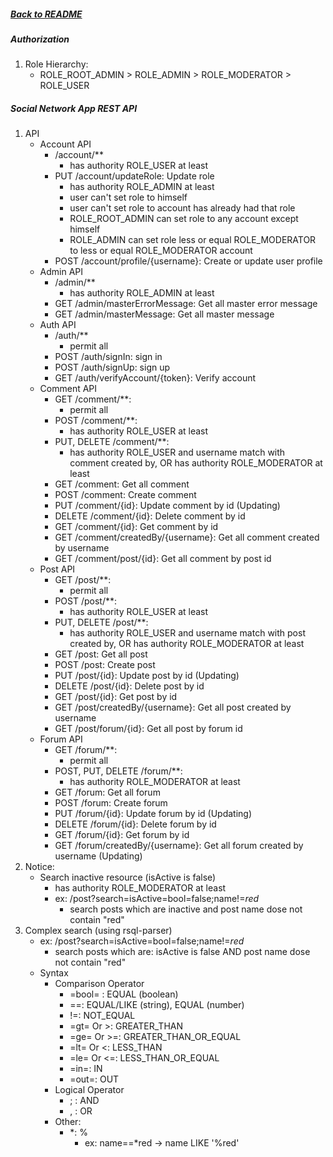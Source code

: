 ##### [Back to README](/README.md)

##### Authorization
1. Role Hierarchy:
    - ROLE_ROOT_ADMIN > ROLE_ADMIN > ROLE_MODERATOR > ROLE_USER
        
##### Social Network App REST API

1. API
    - Account API
        - /account/**
            - has authority ROLE_USER at least
        - PUT /account/updateRole: Update role
            - has authority ROLE_ADMIN at least
            - user can't set role to himself 
            - user can't set role to account has already had that role
            - ROLE_ROOT_ADMIN can set role to any account except himself
            - ROLE_ADMIN can set role less or equal ROLE_MODERATOR to less or equal ROLE_MODERATOR account
        - POST /account/profile/{username}: Create or update user profile
    - Admin API
        - /admin/**
            - has authority ROLE_ADMIN at least
        - GET /admin/masterErrorMessage: Get all master error message
        - GET /admin/masterMessage: Get all master message
    - Auth API
        - /auth/**
            - permit all
        - POST /auth/signIn: sign in
        - POST /auth/signUp: sign up
        - GET /auth/verifyAccount/{token}: Verify account
    - Comment API
        - GET /comment/**:
            - permit all
        - POST /comment/**:
            - has authority ROLE_USER at least
        - PUT, DELETE /comment/**:
            - has authority ROLE_USER and username match with comment created by, OR has authority ROLE_MODERATOR at least
        - GET /comment: Get all comment
        - POST /comment: Create comment
        - PUT /comment/{id}: Update comment by id (Updating)
        - DELETE /comment/{id}: Delete comment by id
        - GET /comment/{id}: Get comment by id
        - GET /comment/createdBy/{username}: Get all comment created by username
        - GET /comment/post/{id}: Get all comment by post id
    - Post API
        - GET /post/**:
            - permit all
        - POST /post/**:
            - has authority ROLE_USER at least
        - PUT, DELETE /post/**:
            - has authority ROLE_USER and username match with post created by, OR has authority ROLE_MODERATOR at least
        - GET /post: Get all post
        - POST /post: Create post
        - PUT /post/{id}: Update post by id (Updating)
        - DELETE /post/{id}: Delete post by id
        - GET /post/{id}: Get post by id
        - GET /post/createdBy/{username}: Get all post created by username
        - GET /post/forum/{id}: Get all post by forum id
    - Forum API
        - GET /forum/**:
            - permit all
        - POST, PUT, DELETE /forum/**:
            - has authority ROLE_MODERATOR at least
        - GET /forum: Get all forum
        - POST /forum: Create forum
        - PUT /forum/{id}: Update forum by id (Updating)
        - DELETE /forum/{id}: Delete forum by id
        - GET /forum/{id}: Get forum by id
        - GET /forum/createdBy/{username}: Get all forum created by username (Updating)
2. Notice:
    - Search inactive resource (isActive is false)
        - has authority ROLE_MODERATOR at least
        - ex: /post?search=isActive=bool=false;name!=*red*
            - search posts which are inactive and post name dose not contain "red"
3. Complex search (using rsql-parser)
    - ex: /post?search=isActive=bool=false;name!=*red*
        - search posts which are: isActive is false AND post name dose not contain "red"
    - Syntax
        - Comparison Operator
            - =bool= : EQUAL (boolean)
            - ==: EQUAL/LIKE (string), EQUAL (number)
            - !=: NOT_EQUAL
            - =gt= Or >: GREATER_THAN 
            - =ge= Or >=: GREATER_THAN_OR_EQUAL
            - =lt= Or <: LESS_THAN 
            - =le= Or <=: LESS_THAN_OR_EQUAL
            - =in=: IN
            - =out=: OUT
        - Logical Operator
            - ; : AND
            - , : OR
        - Other:
            - *: %
                - ex: name==*red -> name LIKE '%red'
        
             
            
        
        
    